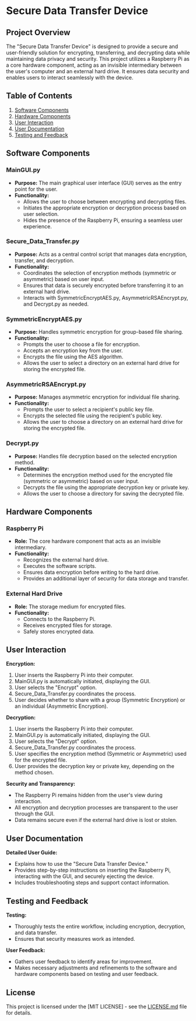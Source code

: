 # Secure Data Transfer Device

## Project Overview

The "Secure Data Transfer Device" is designed to provide a secure and user-friendly solution for encrypting, transferring, and decrypting data while maintaining data privacy and security. This project utilizes a Raspberry Pi as a core hardware component, acting as an invisible intermediary between the user's computer and an external hard drive. It ensures data security and enables users to interact seamlessly with the device.

## Table of Contents

1. [Software Components](#software-components)
2. [Hardware Components](#hardware-components)
3. [User Interaction](#user-interaction)
4. [User Documentation](#user-documentation)
5. [Testing and Feedback](#testing-and-feedback)

## Software Components

### MainGUI.py

- **Purpose:** The main graphical user interface (GUI) serves as the entry point for the user.
- **Functionality:**
  - Allows the user to choose between encrypting and decrypting files.
  - Initiates the appropriate encryption or decryption process based on user selection.
  - Hides the presence of the Raspberry Pi, ensuring a seamless user experience.

### Secure_Data_Transfer.py

- **Purpose:** Acts as a central control script that manages data encryption, transfer, and decryption.
- **Functionality:**
  - Coordinates the selection of encryption methods (symmetric or asymmetric) based on user input.
  - Ensures that data is securely encrypted before transferring it to an external hard drive.
  - Interacts with SymmetricEncryptAES.py, AsymmetricRSAEncrypt.py, and Decrypt.py as needed.

### SymmetricEncryptAES.py

- **Purpose:** Handles symmetric encryption for group-based file sharing.
- **Functionality:**
  - Prompts the user to choose a file for encryption.
  - Accepts an encryption key from the user.
  - Encrypts the file using the AES algorithm.
  - Allows the user to select a directory on an external hard drive for storing the encrypted file.

### AsymmetricRSAEncrypt.py

- **Purpose:** Manages asymmetric encryption for individual file sharing.
- **Functionality:**
  - Prompts the user to select a recipient's public key file.
  - Encrypts the selected file using the recipient's public key.
  - Allows the user to choose a directory on an external hard drive for storing the encrypted file.

### Decrypt.py

- **Purpose:** Handles file decryption based on the selected encryption method.
- **Functionality:**
  - Determines the encryption method used for the encrypted file (symmetric or asymmetric) based on user input.
  - Decrypts the file using the appropriate decryption key or private key.
  - Allows the user to choose a directory for saving the decrypted file.

## Hardware Components

### Raspberry Pi

- **Role:** The core hardware component that acts as an invisible intermediary.
- **Functionality:**
  - Recognizes the external hard drive.
  - Executes the software scripts.
  - Ensures data encryption before writing to the hard drive.
  - Provides an additional layer of security for data storage and transfer.

### External Hard Drive

- **Role:** The storage medium for encrypted files.
- **Functionality:**
  - Connects to the Raspberry Pi.
  - Receives encrypted files for storage.
  - Safely stores encrypted data.

## User Interaction

**Encryption:**

1. User inserts the Raspberry Pi into their computer.
2. MainGUI.py is automatically initiated, displaying the GUI.
3. User selects the "Encrypt" option.
4. Secure_Data_Transfer.py coordinates the process.
5. User decides whether to share with a group (Symmetric Encryption) or an individual (Asymmetric Encryption).

**Decryption:**

1. User inserts the Raspberry Pi into their computer.
2. MainGUI.py is automatically initiated, displaying the GUI.
3. User selects the "Decrypt" option.
4. Secure_Data_Transfer.py coordinates the process.
5. User specifies the encryption method (Symmetric or Asymmetric) used for the encrypted file.
6. User provides the decryption key or private key, depending on the method chosen.

**Security and Transparency:**

- The Raspberry Pi remains hidden from the user's view during interaction.
- All encryption and decryption processes are transparent to the user through the GUI.
- Data remains secure even if the external hard drive is lost or stolen.

## User Documentation

**Detailed User Guide:**

- Explains how to use the "Secure Data Transfer Device."
- Provides step-by-step instructions on inserting the Raspberry Pi, interacting with the GUI, and securely ejecting the device.
- Includes troubleshooting steps and support contact information.

## Testing and Feedback

**Testing:**

- Thoroughly tests the entire workflow, including encryption, decryption, and data transfer.
- Ensures that security measures work as intended.

**User Feedback:**

- Gathers user feedback to identify areas for improvement.
- Makes necessary adjustments and refinements to the software and hardware components based on testing and user feedback.

## License

This project is licensed under the [MIT LICENSE] - see the [LICENSE.md](LICENSE) file for details.
